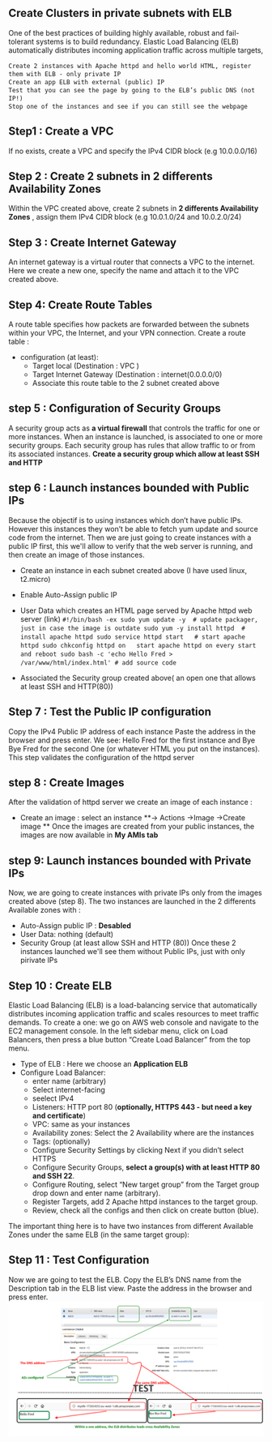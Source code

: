 ## Create Clusters in private subnets with ELB
One of the best practices of building highly available, robust and fail-tolerant systems is to build redundancy. 
Elastic Load Balancing (ELB) automatically distributes incoming application traffic across multiple targets,

    Create 2 instances with Apache httpd and hello world HTML, register them with ELB - only private IP
    Create an app ELB with external (public) IP
    Test that you can see the page by going to the ELB’s public DNS (not IP!)
    Stop one of the instances and see if you can still see the webpage


## Step1 : Create a VPC
If no exists, create a VPC and specify the IPv4 CIDR block (e.g 10.0.0.0/16)
## Step 2 : Create 2 subnets in 2 differents Availability Zones
Within the VPC created above, create 2 subnets in **2 differents Availability Zones** , assign them IPv4 CIDR block (e.g 10.0.1.0/24 and 10.0.2.0/24)
## Step 3 : Create Internet Gateway
An internet gateway is a virtual router that connects a VPC to the internet. Here we create a new one, specify the name and attach it to the VPC created above.
## Step 4: Create Route Tables
A route table specifies how packets are forwarded between the subnets within your VPC, the Internet, and your VPN connection.
Create a route table :
- configuration (at least): 
  - Target local (Destination : VPC )
  - Target Internet Gateway (Destination : internet(0.0.0.0/0)
  - Associate this route table to the 2 subnet created above
## step 5 : Configuration of Security Groups
A security group acts as **a virtual firewall** that controls the traffic for one or more instances. When an instance is launched, is associated to one or more security groups. Each security group has rules that allow traffic to or from its associated instances.
**Create  a security group which allow at least SSH and HTTP**
## step 6 :  Launch instances bounded with Public IPs
Because the objectif is to using instances which don’t have public IPs. However this instances they won’t be able to fetch yum update and source code from the internet. Then we are just going to create instances with a public IP first, this we'll allow to verify that the web server is running, and then create an image of those instances.
- Create an instance in each subnet created above (I have used linux, t2.micro)
- Enable Auto-Assign public IP
- User Data which creates an HTML page served by Apache httpd web server (link)
        ```
        #!/bin/bash -ex
        sudo yum update -y  # update packager, just in case the image is outdate
        sudo yum -y install httpd  # install apache httpd
        sudo service httpd start   # start apache httpd
        sudo chkconfig httpd on   start apache httpd on every start and reboot
        sudo bash -c 'echo Hello Fred > /var/www/html/index.html' # add source code
        ```

- Associated the Security group created above( an open one that allows at least SSH and HTTP(80))
## Step 7 : Test the Public IP configuration
Copy the IPv4 Public IP address of each instance  Paste the address in the browser and press enter. We see: Hello Fred for the first instance and Bye Bye Fred for the second One (or whatever HTML you put on the instances).
This step validates the configuration of the httpd server
## step 8 : Create Images
After the validation of httpd server we create an image of each instance :
- Create an image : select an instance **-> Actions ->Image ->Create image **
Once the images are created from your public instances, the images are now available in **My AMIs tab**
## step 9: Launch instances bounded with Private IPs
Now, we are going to create instances with private IPs only from the images created above (step 8).
The two instances are launched in the 2 differents Available zones with :
- Auto-Assign public IP : **Desabled**
- User Data: nothing (default)
- Security Group (at least allow SSH and HTTP (80))
Once these 2 instances launched we'll see them without Public IPs, just with only pirivate IPs
## Step 10 : Create ELB
Elastic Load Balancing (ELB) is a load-balancing service that automatically distributes incoming application traffic and scales resources to meet traffic demands. 
To create a one: we go on AWS web console and navigate to the EC2 management console. In the left sidebar menu, click on Load Balancers, then press a blue button “Create Load Balancer” from the top menu.
- Type of ELB : Here we choose an **Application ELB**
- Configure Load Balancer:
    - enter name (arbitrary)
    - Select internet-facing
    - seelect IPv4
    - Listeners: HTTP port 80 (**optionally, HTTPS 443 - but need a key and certificate**)
    - VPC: same as your instances
    - Availability zones: Select the 2 Availability where are the instances
    - Tags: (optionally)
    - Configure Security Settings by clicking Next if you didn’t select HTTPS 
    - Configure Security Groups, **select a group(s) with at least HTTP 80 and SSH 22**.
    - Configure Routing, select “New target group” from the Target group drop down and enter name (arbitrary).
    - Register Targets, add 2 Apache httpd instances to the target group.
    - Review, check all the configs and then click on create button (blue). 

The important thing here is to have two instances from different Available Zones under the same ELB (in the same target group):
## Step 11 : Test Configuration
Now we are going to test the ELB.
Copy the ELB’s DNS name from the Description tab in the ELB list view. Paste the address in the browser and press enter.
![Test link : Screenshot](https://github.com/fredtw/images/blob/master/ELB_2PrivateSubnets.png)
